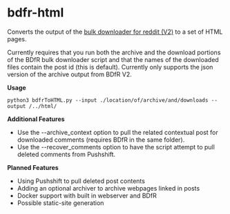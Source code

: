 # bdfr-html
Converts the output of the [bulk downloader for reddit (V2)](https://github.com/aliparlakci/bulk-downloader-for-reddit/tree/v2)  to a set of HTML pages. 

Currently requires that you run both the archive and the download portions of the BDfR bulk downloader script and that the names of the downloaded files contain the post id (this is default).
Currently only supports the json version of the archive output from BDfR V2. 

**Usage**

`python3 bdfrToHTML.py --input ./location/of/archive/and/downloads --output /../html/`

**Additional Features**

- Use the --archive_context option to pull the related contextual post for downloaded comments (requires BDfR in the same folder).
- Use the --recover_comments option to have the script attempt to pull deleted comments from Pushshift. 

**Planned Features**

- Using Pushshift to pull deleted post contents 
- Adding an optional archiver to archive webpages linked in posts
- Docker support with built in webserver and BDfR
- Possible static-site generation
